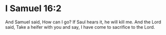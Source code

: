 # I Samuel 16:2

And Samuel said, How can I go? If Saul hears it, he will kill me. And the Lord said, Take a heifer with you and say, I have come to sacrifice to the Lord.

